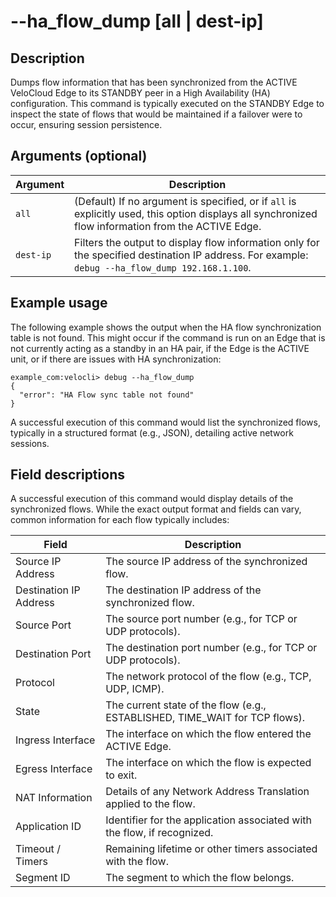 #	--ha_flow_dump [all | dest-ip]

##	Description
Dumps flow information that has been synchronized from the ACTIVE VeloCloud Edge to its STANDBY peer in a High Availability (HA) configuration. This command is typically executed on the STANDBY Edge to inspect the state of flows that would be maintained if a failover were to occur, ensuring session persistence.

##  Arguments (optional)
| Argument  | Description                                                                                                                               |
|-----------|-------------------------------------------------------------------------------------------------------------------------------------------|
| `all`     | (Default) If no argument is specified, or if `all` is explicitly used, this option displays all synchronized flow information from the ACTIVE Edge. |
| `dest-ip` | Filters the output to display flow information only for the specified destination IP address. For example: `debug --ha_flow_dump 192.168.1.100`. |

##  Example usage
The following example shows the output when the HA flow synchronization table is not found. This might occur if the command is run on an Edge that is not currently acting as a standby in an HA pair, if the Edge is the ACTIVE unit, or if there are issues with HA synchronization:
```
example_com:velocli> debug --ha_flow_dump
{
  "error": "HA Flow sync table not found"
}
```
A successful execution of this command would list the synchronized flows, typically in a structured format (e.g., JSON), detailing active network sessions.

##  Field descriptions
A successful execution of this command would display details of the synchronized flows. While the exact output format and fields can vary, common information for each flow typically includes:

| Field                 | Description                                                                 |
|-----------------------|-----------------------------------------------------------------------------|
| Source IP Address     | The source IP address of the synchronized flow.                             |
| Destination IP Address| The destination IP address of the synchronized flow.                          |
| Source Port           | The source port number (e.g., for TCP or UDP protocols).                    |
| Destination Port      | The destination port number (e.g., for TCP or UDP protocols).                 |
| Protocol              | The network protocol of the flow (e.g., TCP, UDP, ICMP).                    |
| State                 | The current state of the flow (e.g., ESTABLISHED, TIME_WAIT for TCP flows). |
| Ingress Interface     | The interface on which the flow entered the ACTIVE Edge.                    |
| Egress Interface      | The interface on which the flow is expected to exit.                        |
| NAT Information       | Details of any Network Address Translation applied to the flow.             |
| Application ID        | Identifier for the application associated with the flow, if recognized.     |
| Timeout / Timers      | Remaining lifetime or other timers associated with the flow.                |
| Segment ID            | The segment to which the flow belongs.                                      |